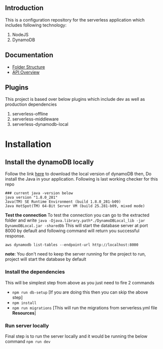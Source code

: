 
## Introduction
This is a configuration repository for the serverless application which includes following technology:
1. NodeJS
2. DynamoDB

## Documentation
- [Folder Structure](docs/structure.md)
- [API Overview](docs/overview.md)


## Plugins
This project is based over below plugins which include dev as well as production dependencies
1. serverless-offline
2. serverless-middleware
3. serverless-dynamodb-local

# Installation
## Install the dynamoDB locally

Follow the link [here](https://docs.aws.amazon.com/amazondynamodb/latest/developerguide/DynamoDBLocal.DownloadingAndRunning.html) to download the local version of dynamoDB
then, Do install the Java in your application. Following is last working checker for this repo
```
### current java -version below
java version "1.8.0_281"
Java(TM) SE Runtime Environment (build 1.8.0_281-b09)
Java HotSpot(TM) 64-Bit Server VM (build 25.281-b09, mixed mode)
```
**Test the connection**
To test the connection you can go to the extracted folder and write
`java -Djava.library.path*./DynamoDBLocal_lib -jar DynamoDBLocal.jar -sharedDb`
This will start the database server at port 8000 by default and following command will return you successful response.

`aws dynamodb list-tables --endpoint-url http://localhost:8000`

**note**: You don't need to keep the server running for the project to run, project will start the database by default

### Install the dependencies

This will be simplest step from above as you just need to fire 2 commands
- `npm run db-setup` [If you are doing this then you can skip the above step]
- `npm install`
- `npm run migrations` [This will run the migrations from serverless.yml file **Resources**]

### Run server locally
Final step is to run the server locally and it would be running the below command
`npm run dev`
